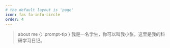 ```yaml
---
# the default layout is 'page'
icon: fas fa-info-circle
order: 4
---
```


> about me
{: .prompt-tip }
> 我是一名学生，你可以叫我小张，这里是我的科研学习日记。
